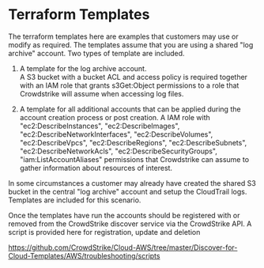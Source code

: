 # Terraform Templates

The terraform templates here are examples that customers may use or modify as required.  The templates assume that you are using a shared "log archive" account.  Two types of template are included.

1) A template for the log archive account.  
A S3 bucket with a bucket ACL and access policy is required together with an IAM role that grants s3Get:Object permissions to a role that Crowdstrike will assume when accessing log files. 

2) A template for all additional accounts that can be applied during the account creation process or post creation. 
A IAM role with    
    "ec2:DescribeInstances",
    "ec2:DescribeImages",
    "ec2:DescribeNetworkInterfaces",
    "ec2:DescribeVolumes",
    "ec2:DescribeVpcs",
    "ec2:DescribeRegions",
    "ec2:DescribeSubnets",
    "ec2:DescribeNetworkAcls",
    "ec2:DescribeSecurityGroups",
    "iam:ListAccountAliases" permissions that Crowdstrike can assume to gather information about resources of interest. 
    
In some circumstances a customer may already have created the shared S3 bucket in the central "log archive" account and setup the CloudTrail logs.  Templates are included for this scenario.

Once the templates have run the accounts should be registered with or removed from the CrowdStrike discover service via the CrowdStrike API.   A script is provided here for registration, update and deletion

https://github.com/CrowdStrike/Cloud-AWS/tree/master/Discover-for-Cloud-Templates/AWS/troubleshooting/scripts

    
    

